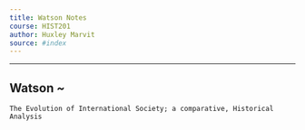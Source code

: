 ```yaml
---
title: Watson Notes
course: HIST201 
author: Huxley Marvit
source: #index
---
```


---

## Watson *~*
`The Evolution of International Society; a comparative, Historical Analysis`





































